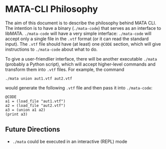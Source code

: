 # MATA-CLI Philosophy

The aim of this document is to describe the philosophy behind MATA CLI.
The intention is to have a binary (`./mata-code`) that serves as an interface to libMATA.  `./mata-code` will have a
very simple interface: `./mata-code` will accept only a single file in the `.vtf` format (or it can read the standard input).
The `.vtf` file should have (at least) one `@CODE` section, which will give instructions to `./mata-code` about what to do.

To give a user-friendlier interface, there will be another executable `./mata` (probably a Python script), which will accept
higher-level commands and transform them into `.vtf` files.
For example, the command
```
./mata union aut1.vtf aut2.vtf
```
would generate the following `.vtf` file and then pass it into `./mata-code`:
```
@CODE
a1 = (load_file "aut1.vtf")
a2 = (load_file "aut2.vtf")
a3 = (union a1 a2)
(print a3)
```

## Future Directions
* `./mata` could be executed in an interactive (REPL) mode
